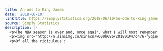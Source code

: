 ```yaml
---
title: An ode to King James
date: '2018-06-10'
linkTitle: https://simplystatistics.org/2018/06/10/an-ode-to-king-james/
source: Simply Statistics
description: |-
  <p>The NBA season is over and, once again, what I will most remember are King James’ heroics. As a lifelong Boston Celtics fan, I am supposed to hate LeBron James. But I don’t. As a fan of the game of basketball, and a statistician, I just can’t help but be in awe of the best player ever to play the game. Also how can you hate this guy (don’t miss the wrist watch)?</p>
  <p><img src="http://n.sinaimg.cn/sinacn/w600h686/20180104/c476-fyqinct9321280.jpg" width="25%" /></p>
  <p>Of all the ridiculous s
---
```

